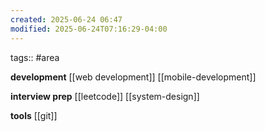 ```yaml
---
created: 2025-06-24 06:47
modified: 2025-06-24T07:16:29-04:00
---
```

tags:: #area 

**development**
[[web development]]
[[mobile-development]]


**interview prep**
[[leetcode]]
[[system-design]]

**tools**
[[git]]